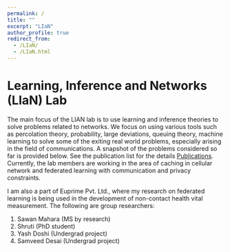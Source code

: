 ```yaml
---
permalink: /
title: ""
excerpt: "LIaN"
author_profile: true
redirect_from: 
  - /LIaN/
  - /LIaN.html
---
```




# Learning, Inference and Networks (LIaN) Lab

The main  focus of the LIAN lab is to use learning and inference theories to solve problems related to networks. We focus on using various tools such as  percolation theory, probability, large deviations, queuing theory,  machine learning to solve some of the exiting real world problems,  especially arising in the field of communications. A snapshot of the  problems considered so far is provided below. See the publication list  for the details [Publications](/publications/). Currently, the lab members are working in the area of caching in  cellular network and federated learning with communication and privacy  constraints. 

I am also a part of Euprime Pvt. Ltd.,  where my research on federated learning is being used in the development of non-contact health vital measurement. The following are group  researchers:

1. Sawan Mahara (MS by research)
2. Shruti (PhD student)
3. Yash Doshi (Undergrad project)
4. Samveed Desai (Undergrad project)
